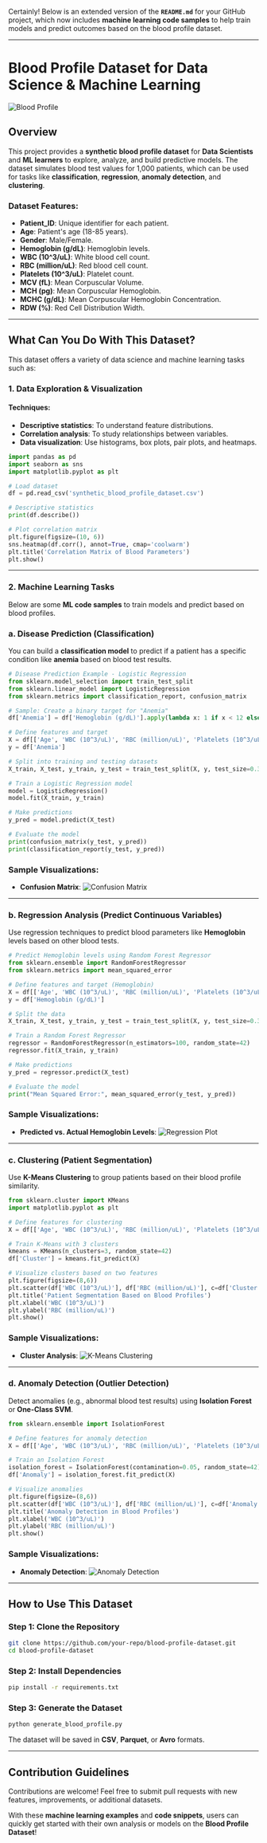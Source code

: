 Certainly! Below is an extended version of the **`README.md`** for your GitHub project, which now includes **machine learning code samples** to help train models and predict outcomes based on the blood profile dataset.

---

# Blood Profile Dataset for Data Science & Machine Learning

![Blood Profile](https://via.placeholder.com/1200x400.png?text=Blood+Profile+Data+Visualization)

## Overview
This project provides a **synthetic blood profile dataset** for **Data Scientists** and **ML learners** to explore, analyze, and build predictive models. The dataset simulates blood test values for 1,000 patients, which can be used for tasks like **classification**, **regression**, **anomaly detection**, and **clustering**.

### Dataset Features:
- **Patient_ID**: Unique identifier for each patient.
- **Age**: Patient's age (18-85 years).
- **Gender**: Male/Female.
- **Hemoglobin (g/dL)**: Hemoglobin levels.
- **WBC (10^3/uL)**: White blood cell count.
- **RBC (million/uL)**: Red blood cell count.
- **Platelets (10^3/uL)**: Platelet count.
- **MCV (fL)**: Mean Corpuscular Volume.
- **MCH (pg)**: Mean Corpuscular Hemoglobin.
- **MCHC (g/dL)**: Mean Corpuscular Hemoglobin Concentration.
- **RDW (%)**: Red Cell Distribution Width.

---

## What Can You Do With This Dataset?

This dataset offers a variety of data science and machine learning tasks such as:

### 1. Data Exploration & Visualization

#### Techniques:
- **Descriptive statistics**: To understand feature distributions.
- **Correlation analysis**: To study relationships between variables.
- **Data visualization**: Use histograms, box plots, pair plots, and heatmaps.

```python
import pandas as pd
import seaborn as sns
import matplotlib.pyplot as plt

# Load dataset
df = pd.read_csv('synthetic_blood_profile_dataset.csv')

# Descriptive statistics
print(df.describe())

# Plot correlation matrix
plt.figure(figsize=(10, 6))
sns.heatmap(df.corr(), annot=True, cmap='coolwarm')
plt.title('Correlation Matrix of Blood Parameters')
plt.show()
```

---

### 2. Machine Learning Tasks

Below are some **ML code samples** to train models and predict based on blood profiles.

### a. Disease Prediction (Classification)

You can build a **classification model** to predict if a patient has a specific condition like **anemia** based on blood test results.

```python
# Disease Prediction Example - Logistic Regression
from sklearn.model_selection import train_test_split
from sklearn.linear_model import LogisticRegression
from sklearn.metrics import classification_report, confusion_matrix

# Sample: Create a binary target for "Anemia"
df['Anemia'] = df['Hemoglobin (g/dL)'].apply(lambda x: 1 if x < 12 else 0)

# Define features and target
X = df[['Age', 'WBC (10^3/uL)', 'RBC (million/uL)', 'Platelets (10^3/uL)', 'MCV (fL)', 'MCH (pg)', 'MCHC (g/dL)', 'RDW (%)']]
y = df['Anemia']

# Split into training and testing datasets
X_train, X_test, y_train, y_test = train_test_split(X, y, test_size=0.3, random_state=42)

# Train a Logistic Regression model
model = LogisticRegression()
model.fit(X_train, y_train)

# Make predictions
y_pred = model.predict(X_test)

# Evaluate the model
print(confusion_matrix(y_test, y_pred))
print(classification_report(y_test, y_pred))
```

### Sample Visualizations:
- **Confusion Matrix**:
  ![Confusion Matrix](https://via.placeholder.com/500x300.png?text=Confusion+Matrix+for+Anemia+Prediction)
  
---

### b. Regression Analysis (Predict Continuous Variables)

Use regression techniques to predict blood parameters like **Hemoglobin** levels based on other blood tests.

```python
# Predict Hemoglobin levels using Random Forest Regressor
from sklearn.ensemble import RandomForestRegressor
from sklearn.metrics import mean_squared_error

# Define features and target (Hemoglobin)
X = df[['Age', 'WBC (10^3/uL)', 'RBC (million/uL)', 'Platelets (10^3/uL)', 'MCV (fL)', 'MCH (pg)', 'MCHC (g/dL)', 'RDW (%)']]
y = df['Hemoglobin (g/dL)']

# Split the data
X_train, X_test, y_train, y_test = train_test_split(X, y, test_size=0.3, random_state=42)

# Train a Random Forest Regressor
regressor = RandomForestRegressor(n_estimators=100, random_state=42)
regressor.fit(X_train, y_train)

# Make predictions
y_pred = regressor.predict(X_test)

# Evaluate the model
print("Mean Squared Error:", mean_squared_error(y_test, y_pred))
```

### Sample Visualizations:
- **Predicted vs. Actual Hemoglobin Levels**:
  ![Regression Plot](https://via.placeholder.com/500x300.png?text=Predicted+vs+Actual+Hemoglobin+Levels)

---

### c. Clustering (Patient Segmentation)

Use **K-Means Clustering** to group patients based on their blood profile similarity.

```python
from sklearn.cluster import KMeans
import matplotlib.pyplot as plt

# Define features for clustering
X = df[['Age', 'WBC (10^3/uL)', 'RBC (million/uL)', 'Platelets (10^3/uL)', 'MCV (fL)', 'MCH (pg)', 'MCHC (g/dL)', 'RDW (%)']]

# Train K-Means with 3 clusters
kmeans = KMeans(n_clusters=3, random_state=42)
df['Cluster'] = kmeans.fit_predict(X)

# Visualize clusters based on two features
plt.figure(figsize=(8,6))
plt.scatter(df['WBC (10^3/uL)'], df['RBC (million/uL)'], c=df['Cluster'], cmap='viridis')
plt.title('Patient Segmentation Based on Blood Profiles')
plt.xlabel('WBC (10^3/uL)')
plt.ylabel('RBC (million/uL)')
plt.show()
```

### Sample Visualizations:
- **Cluster Analysis**:
  ![K-Means Clustering](https://via.placeholder.com/500x300.png?text=K-Means+Clustering+Visualization)

---

### d. Anomaly Detection (Outlier Detection)

Detect anomalies (e.g., abnormal blood test results) using **Isolation Forest** or **One-Class SVM**.

```python
from sklearn.ensemble import IsolationForest

# Define features for anomaly detection
X = df[['Age', 'WBC (10^3/uL)', 'RBC (million/uL)', 'Platelets (10^3/uL)', 'MCV (fL)', 'MCH (pg)', 'MCHC (g/dL)', 'RDW (%)']]

# Train an Isolation Forest
isolation_forest = IsolationForest(contamination=0.05, random_state=42)
df['Anomaly'] = isolation_forest.fit_predict(X)

# Visualize anomalies
plt.figure(figsize=(8,6))
plt.scatter(df['WBC (10^3/uL)'], df['RBC (million/uL)'], c=df['Anomaly'], cmap='coolwarm')
plt.title('Anomaly Detection in Blood Profiles')
plt.xlabel('WBC (10^3/uL)')
plt.ylabel('RBC (million/uL)')
plt.show()
```

### Sample Visualizations:
- **Anomaly Detection**:
  ![Anomaly Detection](https://via.placeholder.com/500x300.png?text=Anomaly+Detection+in+Blood+Profile)

---

## How to Use This Dataset

### Step 1: Clone the Repository
```bash
git clone https://github.com/your-repo/blood-profile-dataset.git
cd blood-profile-dataset
```

### Step 2: Install Dependencies
```bash
pip install -r requirements.txt
```

### Step 3: Generate the Dataset
```bash
python generate_blood_profile.py
```

The dataset will be saved in **CSV**, **Parquet**, or **Avro** formats.

---

## Contribution Guidelines

Contributions are welcome! Feel free to submit pull requests with new features, improvements, or additional datasets.



With these **machine learning examples** and **code snippets**, users can quickly get started with their own analysis or models on the **Blood Profile Dataset**!

